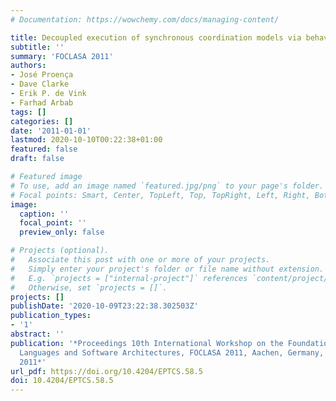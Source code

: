 ```yaml
---
# Documentation: https://wowchemy.com/docs/managing-content/

title: Decoupled execution of synchronous coordination models via behavioural automata
subtitle: ''
summary: 'FOCLASA 2011'
authors:
- José Proença
- Dave Clarke
- Erik P. de Vink
- Farhad Arbab
tags: []
categories: []
date: '2011-01-01'
lastmod: 2020-10-10T00:22:38+01:00
featured: false
draft: false

# Featured image
# To use, add an image named `featured.jpg/png` to your page's folder.
# Focal points: Smart, Center, TopLeft, Top, TopRight, Left, Right, BottomLeft, Bottom, BottomRight.
image:
  caption: ''
  focal_point: ''
  preview_only: false

# Projects (optional).
#   Associate this post with one or more of your projects.
#   Simply enter your project's folder or file name without extension.
#   E.g. `projects = ["internal-project"]` references `content/project/deep-learning/index.md`.
#   Otherwise, set `projects = []`.
projects: []
publishDate: '2020-10-09T23:22:38.302503Z'
publication_types:
- '1'
abstract: ''
publication: '*Proceedings 10th International Workshop on the Foundations of Coordination
  Languages and Software Architectures, FOCLASA 2011, Aachen, Germany, 10th September,
  2011*'
url_pdf: https://doi.org/10.4204/EPTCS.58.5
doi: 10.4204/EPTCS.58.5
---
```

